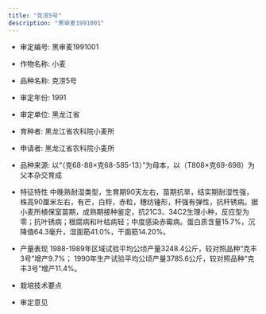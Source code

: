 ```yaml
---
title: "克涝5号"
description: "黑审麦1991001"
---
```

* 审定编号:  黑审麦1991001

*  作物名称:  小麦

*  品种名称:  克涝5号

*  审定年份:  1991

*  审定单位:  黑龙江省

* 育种者:  黑龙江省农科院小麦所

*  申请者:  黑龙江省农科院小麦所

*  品种来源:  以“（克68-88×克68-585-13）”为母本，以（T808×克69-698）为父本杂交育成

*  特征特性
中晚熟耐湿类型，生育期90天左右，苗期抗旱，结实期耐湿性强，株高90厘米左右，有芒，白稃，赤粒，穗纺锤形，秆强有弹性，抗秆锈病。据小麦所植保室苗期，成熟期接种鉴定，抗21C3、34C2生理小种，反应型为零；抗叶锈病；根腐病和叶枯病轻；中度感染赤霉病。蛋白质含量15.7%，沉降值64.3毫升，湿面筋41.0%，干面筋14.20%。

*  产量表现
1988-1989年区域试验平均公顷产量3248.4公斤，较对照品种“克丰3号”增产9.7%； 1990年生产试验平均公顷产量3785.6公斤，较对照品种“克丰3号”增产11.4%。

*  栽培技术要点


*  审定意见

